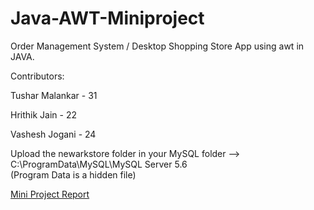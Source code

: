 # Java-AWT-Miniproject
Order Management System / Desktop Shopping Store App using awt in JAVA.

Contributors:

Tushar Malankar - 31

Hrithik Jain - 22

Vashesh Jogani - 24

Upload the newarkstore folder in your MySQL folder --> C:\ProgramData\MySQL\MySQL Server 5.6\
(Program Data is a hidden file)

<a href="https://github.com/Vashesh08/Java-AWT-Miniproject/blob/main/Miniproject%20Report.pdf" target="_blank" rel="noopener noreferrer">Mini Project Report</a>
